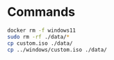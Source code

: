 # Commands

```sh
docker rm -f windows11
sudo rm -rf ./data/*
cp custom.iso ./data/
cp ../windows/custom.iso ./data/
```
